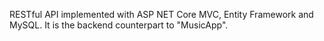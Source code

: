 RESTful API implemented with ASP NET Core MVC, Entity Framework and MySQL. It is the backend counterpart to "MusicApp".